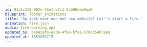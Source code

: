 ```yaml
---
id: 91a1c315-982e-46e1-b7c1-2ab98eae9aa0
blueprint: footer_animations
title: 'Op zoek naar een hot new website? Let''s start a fire.'
animation: fire.json
audio: fire-burning.mp3
updated_by: b40458fa-e73a-4f88-bfa1-570cd54b72e0
updated_at: 1653058715
---
```


